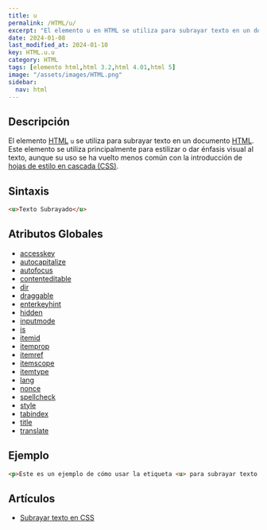 ```yaml
---
title: u
permalink: /HTML/u/
excerpt: "El elemento u en HTML se utiliza para subrayar texto en un documento HTML. Se utiliza para estilizar o dar énfasis visual al texto."
date: 2024-01-08
last_modified_at: 2024-01-10
key: HTML.u.u
category: HTML
tags: [elemento html,html 3.2,html 4.01,html 5]
image: "/assets/images/HTML.png"
sidebar:
  nav: html
---
```


## Descripción


El elemento [HTML](https://www.manualweb.net/html/) `u` se utiliza para subrayar texto en un documento [HTML](https://www.manualweb.net/html/). Este elemento se utiliza principalmente para estilizar o dar énfasis visual al texto, aunque su uso se ha vuelto menos común con la introducción de [hojas de estilo en cascada (CSS)](https://www.manualweb.net/css/).


## Sintaxis


```html
<u>Texto Subrayado</u>
```


## Atributos Globales

- [accesskey](https://www.w3api.com/HTML/accesskey/)
- [autocapitalize](https://www.w3api.com/HTML/autocapitalize/)
- [autofocus](https://www.w3api.com/HTML/autofocus/)
- [contenteditable](https://www.w3api.com/HTML/contenteditable/)
- [dir](https://www.w3api.com/HTML/dir/)
- [draggable](https://www.w3api.com/HTML/draggable/)
- [enterkeyhint](https://www.w3api.com/HTML/enterkeyhint/)
- [hidden](https://www.w3api.com/HTML/hidden/)
- [inputmode](https://www.w3api.com/HTML/inputmode/)
- [is](https://www.w3api.com/HTML/is/)
- [itemid](https://www.w3api.com/HTML/itemid/)
- [itemprop](https://www.w3api.com/HTML/itemprop/)
- [itemref](https://www.w3api.com/HTML/itemref/)
- [itemscope](https://www.w3api.com/HTML/itemscope/)
- [itemtype](https://www.w3api.com/HTML/itemtype/)
- [lang](https://www.w3api.com/HTML/lang/)
- [nonce](https://www.w3api.com/HTML/nonce/)
- [spellcheck](https://www.w3api.com/HTML/spellcheck/)
- [style](https://www.w3api.com/HTML/style/)
- [tabindex](https://www.w3api.com/HTML/tabindex/)
- [title](https://www.w3api.com/HTML/title/)
- [translate](https://www.w3api.com/HTML/translate/)

## Ejemplo


```html
<p>Este es un ejemplo de cómo usar la etiqueta <u> para subrayar texto </u> en HTML.</p>
```


## Artículos

- [Subrayar texto en CSS](https://lineadecodigo.com/css/subrayar-texto-en-css/)
